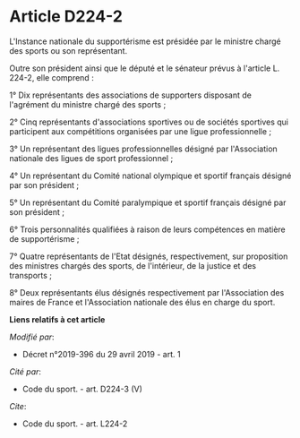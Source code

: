 # Article D224-2

L'Instance nationale du supportérisme est présidée par le ministre chargé des sports ou son représentant. 

Outre son président ainsi que le député et le sénateur prévus à l'article L. 224-2, elle comprend : 

1° Dix représentants des associations de supporters disposant de l'agrément du ministre chargé des sports ; 

2° Cinq représentants d'associations sportives ou de sociétés sportives qui participent aux compétitions organisées par une
ligue professionnelle ; 

3° Un représentant des ligues professionnelles désigné par l'Association nationale des ligues de sport professionnel ; 

4° Un représentant du Comité national olympique et sportif français désigné par son président ; 

5° Un représentant du Comité paralympique et sportif français désigné par son président ; 

6° Trois personnalités qualifiées à raison de leurs compétences en matière de supportérisme ; 

7° Quatre représentants de l'Etat désignés, respectivement, sur proposition des ministres chargés des sports, de l'intérieur,
de la justice et des transports ; 

8° Deux représentants élus désignés respectivement par l'Association des maires de France et l'Association nationale des élus
en charge du sport.

**Liens relatifs à cet article**

_Modifié par_:

  - Décret n°2019-396 du 29 avril 2019 - art. 1

_Cité par_:

  - Code du sport. - art. D224-3 (V)

_Cite_:

  - Code du sport. - art. L224-2
